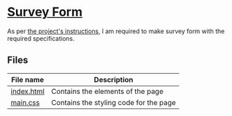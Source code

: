 # [Survey Form](https://dummy-survey-form.netlify.app/)
As per [the project's instructions](https://www.freecodecamp.org/learn/responsive-web-design/responsive-web-design-projects/build-a-survey-form), I am required to make survey form with the required specifications. 

## Files
| File name | Description |
|----------------------|-------------------------------------|
| [index.html](index.html) | Contains the elements of the page |
| [main.css](main.css) | Contains the styling code for the page |